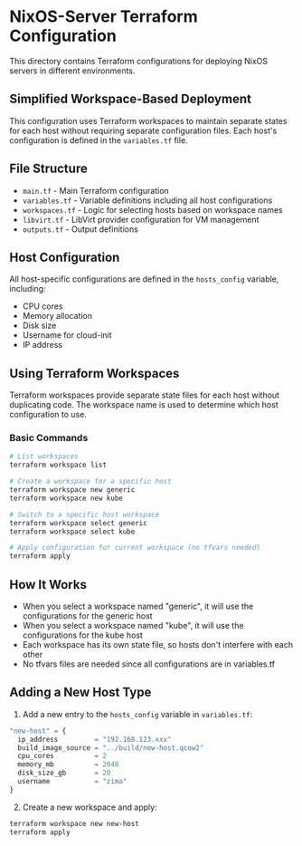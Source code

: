 # NixOS-Server Terraform Configuration

This directory contains Terraform configurations for deploying NixOS servers in different environments.

## Simplified Workspace-Based Deployment

This configuration uses Terraform workspaces to maintain separate states for each host without requiring separate configuration files. Each host's configuration is defined in the `variables.tf` file.

## File Structure

- `main.tf` - Main Terraform configuration
- `variables.tf` - Variable definitions including all host configurations
- `workspaces.tf` - Logic for selecting hosts based on workspace names
- `libvirt.tf` - LibVirt provider configuration for VM management
- `outputs.tf` - Output definitions

## Host Configuration

All host-specific configurations are defined in the `hosts_config` variable, including:
- CPU cores
- Memory allocation
- Disk size
- Username for cloud-init
- IP address

## Using Terraform Workspaces

Terraform workspaces provide separate state files for each host without duplicating code. The workspace name is used to determine which host configuration to use.

### Basic Commands

```bash
# List workspaces
terraform workspace list

# Create a workspace for a specific host
terraform workspace new generic
terraform workspace new kube

# Switch to a specific host workspace
terraform workspace select generic
terraform workspace select kube

# Apply configuration for current workspace (no tfvars needed)
terraform apply
```

## How It Works

- When you select a workspace named "generic", it will use the configurations for the generic host
- When you select a workspace named "kube", it will use the configurations for the kube host
- Each workspace has its own state file, so hosts don't interfere with each other
- No tfvars files are needed since all configurations are in variables.tf

## Adding a New Host Type

1. Add a new entry to the `hosts_config` variable in `variables.tf`:

```terraform
"new-host" = {
  ip_address         = "192.168.123.xxx"
  build_image_source = "../build/new-host.qcow2"
  cpu_cores          = 2
  memory_mb          = 2048
  disk_size_gb       = 20
  username           = "zima"
}
```

2. Create a new workspace and apply:

```bash
terraform workspace new new-host
terraform apply
```
